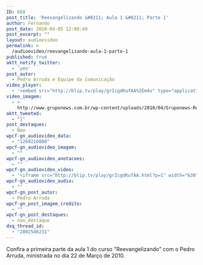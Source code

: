 ```yaml
---
ID: 668
post_title: 'Reevangelizando &#8211; Aula 1 &#8211; Parte 1'
author: Fernando
post_date: 2010-04-05 12:00:49
post_excerpt: ""
layout: audioevideo
permalink: >
  /audioevideo/reevangelizando-aula-1-parte-1
published: true
aktt_notify_twitter:
  - 'yes'
post_autor:
  - Pedro Arruda e Equipe da Comunicação
video_player:
  - '<embed src="http://blip.tv/play/grIcgdKufAA%2Em4v" type="application/x-shockwave-flash" width="630" height="384" allowscriptaccess="always" allowfullscreen="true"></embed>'
video_imagem:
  - >
    http://www.gruponews.com.br/wp-content/uploads/2010/04/Gruponews-ReevangelizandoAula1Parte1754-843.jpg
aktt_tweeted:
  - "1"
post_destaques:
  - Nao
wpcf-gn_audiovideo_data:
  - "1269216000"
wpcf-gn_audiovideo_imagem:
  - ""
wpcf-gn_audiovideo_anotacoes:
  - ""
wpcf-gn_audiovideo_video:
  - '<iframe src="http://blip.tv/play/grIcgdKufAA.html?p=1" width="630" height="384" frameborder="0" allowfullscreen></iframe><embed type="application/x-shockwave-flash" src="http://a.blip.tv/api.swf#grIcgdKufAA" style="display:none"></embed>'
wpcf-gn_audiovideo_audio:
  - ""
wpcf-gn_post_autor:
  - Pedro Arruda
wpcf-gn_post_imagem_credito:
  - ""
wpcf-gn_post_destaques:
  - nao_destaque
dsq_thread_id:
  - "2802546231"
---
```

Confira a primeira parte da aula 1 do curso "Reevangelizando" com o Pedro Arruda, ministrada no dia 22 de Março de 2010.
